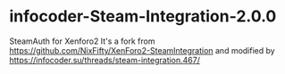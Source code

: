 # infocoder-Steam-Integration-2.0.0
SteamAuth for Xenforo2
It's a fork from https://github.com/NixFifty/XenForo2-SteamIntegration and modified by https://infocoder.su/threads/steam-integration.467/
